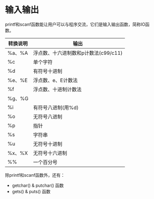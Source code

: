 # 输入输出

printf和scanf函数能让用户可以与程序交流，它们是输入输出函数，简称IO函数。

转换说明|输出
---|---
%a、%A|浮点数、十六进制数和p计数法(c99/c11)
%c|单个字符
%d|有符号十进制
%e、%E|浮点数、e、E计数法
%f|浮点数、十进制计数法
%g、%G|
%i|有符号八进制(用%d)
%o|无符号八进制
%p|指针
%s|字符串
%u|无符号十进制
%x、%X|无符号十六进制
%%|一个百分号

除printf和scanf函数外，还有：

- getchar() & putchar() 函数
- gets() & puts() 函数